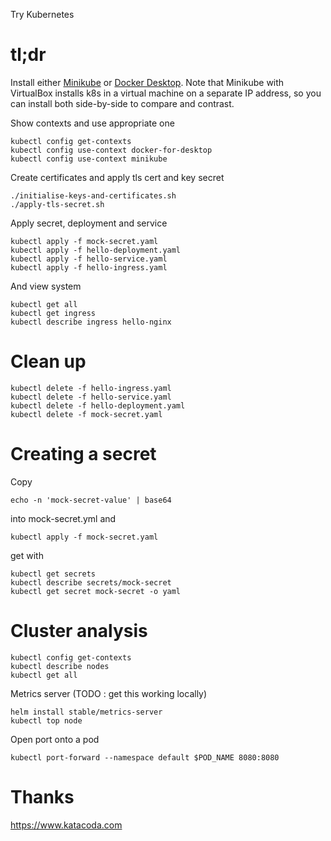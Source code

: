 Try Kubernetes

# tl;dr

Install either [Minikube](MINIKUBE.md) or 
[Docker Desktop](DOCKERDESKTOP.md).  Note that Minikube with VirtualBox 
installs k8s in a virtual machine on a separate IP address, so you can 
install both side-by-side to compare and contrast.

Show contexts and use appropriate one

    kubectl config get-contexts
    kubectl config use-context docker-for-desktop
    kubectl config use-context minikube

Create certificates and apply tls cert and key secret

    ./initialise-keys-and-certificates.sh
    ./apply-tls-secret.sh
        
Apply secret, deployment and service

    kubectl apply -f mock-secret.yaml
    kubectl apply -f hello-deployment.yaml
    kubectl apply -f hello-service.yaml
    kubectl apply -f hello-ingress.yaml

And view system

    kubectl get all 
    kubectl get ingress
    kubectl describe ingress hello-nginx    

# Clean up

    kubectl delete -f hello-ingress.yaml
    kubectl delete -f hello-service.yaml
    kubectl delete -f hello-deployment.yaml
    kubectl delete -f mock-secret.yaml    
    
# Creating a secret

Copy 

    echo -n 'mock-secret-value' | base64

into mock-secret.yml and 

    kubectl apply -f mock-secret.yaml
    
get with

    kubectl get secrets
    kubectl describe secrets/mock-secret
    kubectl get secret mock-secret -o yaml        

# Cluster analysis

    kubectl config get-contexts 
    kubectl describe nodes
    kubectl get all

Metrics server (TODO : get this working locally)

    helm install stable/metrics-server   
    kubectl top node

Open port onto a pod
    
    kubectl port-forward --namespace default $POD_NAME 8080:8080
        
# Thanks

https://www.katacoda.com